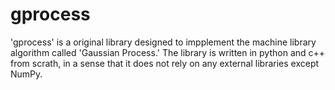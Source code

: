 # gprocess

'gprocess' is a original library designed to impplement the machine library algorithm called 'Gaussian Process.' The library is written in python and c++ from scrath, in a sense that it does not rely on any external libraries except NumPy.

